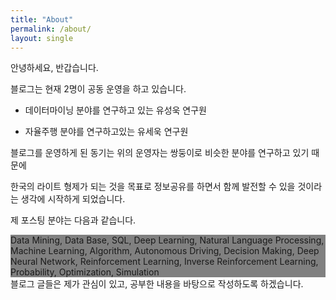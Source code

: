 ```yaml
---
title: "About"
permalink: /about/
layout: single
---
```


 안녕하세요, 반갑습니다.   

블로그는 현재 2명이 공동 운영을 하고 있습니다.

- 데이터마이닝 분야를 연구하고 있는 유성욱 연구원

- 자율주행 분야를 연구하고있는 유세욱 연구원

블로그를 운영하게 된 동기는 위의 운영자는 쌍둥이로 비슷한 분야를 연구하고 있기 때문에 

한국의 라이트 형제가 되는 것을 목표로 정보공유를 하면서 함께 발전할 수 있을 것이라는 생각에 시작하게 되었습니다.

제 포스팅 분야는 다음과 같습니다. 

<div style="background-color:gray"> Data Mining, Data Base, SQL, Deep Learning, Natural Language Processing, Machine Learning, Algorithm, Autonomous Driving, Decision Making, Deep Neural Network, Reinforcement Learning, Inverse Reinforcement Learning, Probability, Optimization, Simulation </div>
블로그 글들은 제가 관심이 있고, 공부한 내용을 바탕으로 작성하도록 하겠습니다.



